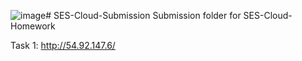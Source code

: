 ![image](https://github.com/epsilonfunction/SES-Cloud-Submission/assets/59460987/e0560413-8a0d-479e-9794-adb3c44aeecc)# SES-Cloud-Submission
Submission folder for SES-Cloud-Homework


Task 1:
http://54.92.147.6/
